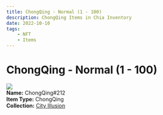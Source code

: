 ```yaml
---
title: ChongQing - Normal (1 - 100)
description: ChongQing Items in Chia Inventory
date: 2022-10-10
tags:
    - NFT
    - Items
---
```


# ChongQing - Normal (1 - 100)
<div class="item_thumbnail">
<img loading="lazy" src="https://3kbacwfades2yxmuwz23f3c7kgriyuok623kfmamiyqcidymiy.arweave.net/2oIBWKA_ZJaxdlLZ1suxfUaKMUcr2tqKwDEYgJA8MRs"><br/>
<div><strong>Name:</strong> ChongQing#212</div>
<div><strong>Item Type:</strong> ChongQing</div>
<div><strong>Collection:</strong> <a href="https://www.spacescan.io/xch/nft/collection/col1lend2dcn558km4wcwta4xnkfv3xpcmlp9kyt0m909emvfxechlyqdl5ndg">City Illusion</a></div>
</div>

